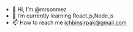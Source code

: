 - 👋 Hi, I’m @mrsonmez
- 🌱 I’m currently learning React.js,Node.js
- 📫 How to reach me ichbinsirpak@gmail.com
